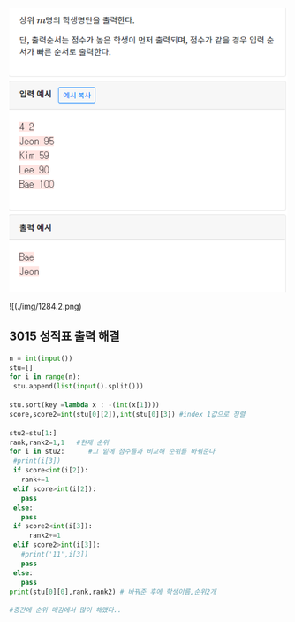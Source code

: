 ![image-20200509114522168](./img/3015.png)

![(./img/1284.2.png)

## 3015 성적표 출력 **해결**

 ```python
n = int(input())
stu=[]
for i in range(n):
  stu.append(list(input().split()))

stu.sort(key =lambda x : -(int(x[1])))
score,score2=int(stu[0][2]),int(stu[0][3]) #index 1값으로 정렬

stu2=stu[1:]
rank,rank2=1,1   #현재 순위
for i in stu2:		#그 밑에 점수들과 비교해 순위를 바꿔준다
  #print(i[3])
  if score<int(i[2]):
    rank+=1
  elif score>int(i[2]):
    pass
  else:
    pass
  if score2<int(i[3]):
      rank2+=1
  elif score2>int(i[3]):
    #print('11',i[3])
    pass
  else:
    pass
print(stu[0][0],rank,rank2) # 바꿔준 후에 학생이름,순위2개

#중간에 순위 매김에서 많이 해맸다..
 ```

